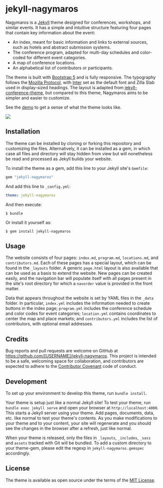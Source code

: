 # jekyll-nagymaros

Nagymaros is a [Jekyll](https://jekyllrb.com) theme designed for conferences, workshops, and similar events. It has a simple and intuitive structure featuring four pages that contain key information about the event:

- An index, meant for basic information and links to external sources, such as hotels and abstract submission systems.
- The conference program, adapted for multi-day schedules and color-coded for different event categories.
- A map of conference locations.
- An alphabetical list of contributors or participants.

The theme is built with [Bootstrap 5](https://getbootstrap.com/) and is fully responsive. The typography follows the [Mozilla Protocol](https://protocol.mozilla.org/), with [Inter](https://rsms.me/inter/) set as the default font and Zilla Slab used in display-sized headings. The layout is adapted from [jekyll-conference-theme](https://github.com/DigitaleGesellschaft/jekyll-theme-conference), but compared to this theme, Nagymaros aims to be simpler and easier to customize.

See the [demo](https://jekyll-nagymaros.netlify.app) to get a sense of what the theme looks like.

![](https://github.com/piazzai/jekyll-nagymaros/blob/master/screenshot.png)

## Installation

The theme can be installed by cloning or forking this repository and customizing the files. Alternatively, it can be installed as a gem, in which case all files and directory will stay hidden from view but will nonetheless be read and processed as Jekyll builds your website.

To install the theme as a gem, add this line to your Jekyll site's `Gemfile`:

```ruby
gem "jekyll-nagymaros"
```

And add this line to `_config.yml`:

```yaml
theme: jekyll-nagymaros
```

And then execute:

    $ bundle

Or install it yourself as:

    $ gem install jekyll-nagymaros

## Usage

The website consists of four pages: `index.md`, `program.md`, `locations.md`, and `contributors.md`. Each of these pages has a special layout, which can be found in the `_layouts` folder. A generic `page.html` layout is also available that can be used as a basis to extend the website. New pages can be created easily, and the navigation bar will populate itself with all pages present in the site's root directory for which a `navorder` value is provided in the front matter.

Data that appears throughout the website is set by YAML files in the `_data` folder. In particular, `index.yml` includes the information needed to create buttons in the index page; `program.yml` includes the conference schedule and color codes for event categories; `location.yml` contains coordinates to center the map and place markets; and `contributors.yml` includes the list of contributors, with optional email addresses.

## Credits

Bug reports and pull requests are welcome on GitHub at https://github.com/[USERNAME]/jekyll-nagymaros. This project is intended to be a safe, welcoming space for collaboration, and contributors are expected to adhere to the [Contributor Covenant](https://www.contributor-covenant.org/) code of conduct.

## Development

To set up your environment to develop this theme, run `bundle install`.

Your theme is setup just like a normal Jekyll site! To test your theme, run `bundle exec jekyll serve` and open your browser at `http://localhost:4000`. This starts a Jekyll server using your theme. Add pages, documents, data, etc. like normal to test your theme's contents. As you make modifications to your theme and to your content, your site will regenerate and you should see the changes in the browser after a refresh, just like normal.

When your theme is released, only the files in `_layouts`, `_includes`, `_sass` and `assets` tracked with Git will be bundled. To add a custom directory to your theme-gem, please edit the regexp in `jekyll-nagymaros.gemspec` accordingly.

## License

The theme is available as open source under the terms of the [MIT License](https://opensource.org/licenses/MIT).
